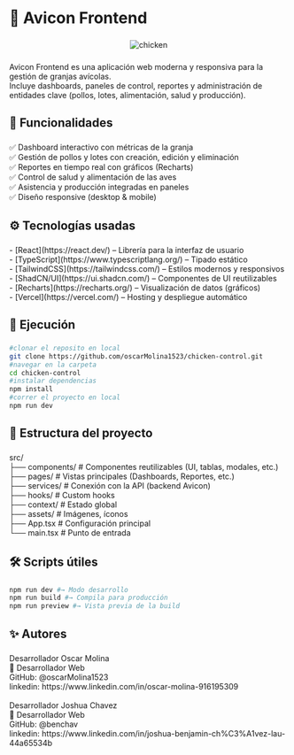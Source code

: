 <h1 align="left">🐔 Avicon Frontend</h1>

###

<div align="center">
 <img src="https://i.ibb.co/60X2Bm45/chicken.jpg" alt="chicken" border="0">
</div>

###

<p align="left">Avicon Frontend es una aplicación web moderna y responsiva para la gestión de granjas avícolas.  <br>Incluye dashboards, paneles de control, reportes y administración de entidades clave (pollos, lotes, alimentación, salud y producción).</p>

###

<h2 align="left">📌 Funcionalidades</h2>

###

<p align="left">✅ Dashboard interactivo con métricas de la granja<br>✅ Gestión de pollos y lotes con creación, edición y eliminación<br>✅ Reportes en tiempo real con gráficos (Recharts)<br>✅ Control de salud y alimentación de las aves<br>✅ Asistencia y producción integradas en paneles<br>✅ Diseño responsive (desktop & mobile)</p>

###

<h2 align="left">⚙️ Tecnologías usadas</h2>

###

<p align="left">- [React](https://react.dev/) – Librería para la interfaz de usuario<br>- [TypeScript](https://www.typescriptlang.org/) – Tipado estático<br>- [TailwindCSS](https://tailwindcss.com/) – Estilos modernos y responsivos<br>- [ShadCN/UI](https://ui.shadcn.com/) – Componentes de UI reutilizables<br>- [Recharts](https://recharts.org/) – Visualización de datos (gráficos)<br>- [Vercel](https://vercel.com/) – Hosting y despliegue automático</p>

###

<h2 align="left">🚀 Ejecución</h2>

###
```bash
#clonar el reposito en local
git clone https://github.com/oscarMolina1523/chicken-control.git
#navegar en la carpeta
cd chicken-control
#instalar dependencias
npm install
#correr el proyecto en local
npm run dev
```
###

<h2 align="left">📂 Estructura del proyecto</h2>

###

<p align="left">src/<br> ├── components/       # Componentes reutilizables (UI, tablas, modales, etc.)<br> ├── pages/            # Vistas principales (Dashboards, Reportes, etc.)<br> ├── services/         # Conexión con la API (backend Avicon)<br> ├── hooks/            # Custom hooks<br> ├── context/          # Estado global<br> ├── assets/           # Imágenes, íconos<br> ├── App.tsx           # Configuración principal<br> └── main.tsx          # Punto de entrada</p>

###

<h2 align="left">🛠️ Scripts útiles</h2>

###
```bash
npm run dev #→ Modo desarrollo
npm run build #→ Compila para producción
npm run preview #→ Vista previa de la build
```
###

<h2 align="left">✨ Autores</h2>

###

<p align="left">Desarrollador Oscar Molina<br>💼 Desarrollador Web<br>GitHub: @oscarMolina1523<br>linkedin: https://www.linkedin.com/in/oscar-molina-916195309<br><br>Desarrollador Joshua Chavez<br>💼 Desarrollador Web<br>GitHub: @benchav<br>linkedin: https://www.linkedin.com/in/joshua-benjamin-ch%C3%A1vez-lau-44a65534b</p>

###
